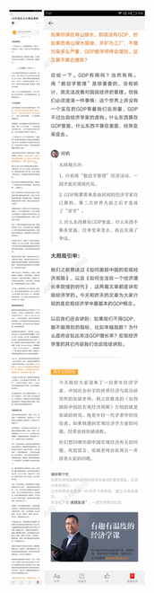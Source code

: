 ![](../../images/2016年11月/HF1129-GDP是怎么计算出来的.jpg)
![](../../images/2016年11月/HF1129-GDP是怎么计算出来的2.jpg)
